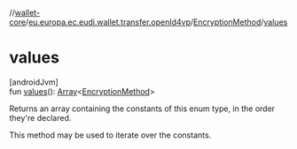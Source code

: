 //[wallet-core](../../../index.md)/[eu.europa.ec.eudi.wallet.transfer.openId4vp](../index.md)/[EncryptionMethod](index.md)/[values](values.md)

# values

[androidJvm]\
fun [values](values.md)(): [Array](https://kotlinlang.org/api/latest/jvm/stdlib/kotlin-stdlib/kotlin/-array/index.html)&lt;[EncryptionMethod](index.md)&gt;

Returns an array containing the constants of this enum type, in the order they're declared.

This method may be used to iterate over the constants.
